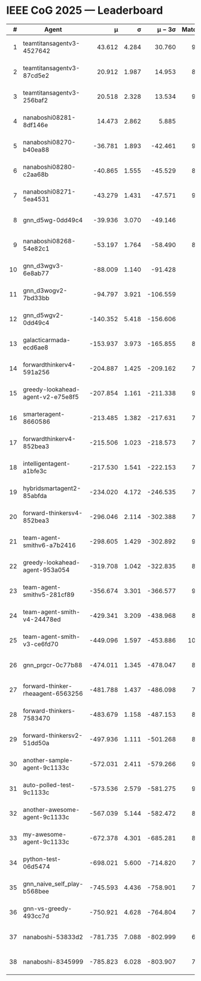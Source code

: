 # IEEE CoG 2025 — Leaderboard

| # | Agent | μ | σ | μ − 3σ | Matches | Updated |
|---:|---|---:|---:|---:|---:|---|
| 1 | teamtitansagentv3-4527642 | 43.612 | 4.284 | 30.760 | 9256 | 2025-08-31 02:04 |
| 2 | teamtitansagentv3-87cd5e2 | 20.912 | 1.987 | 14.953 | 8478 | 2025-08-31 02:04 |
| 3 | teamtitansagentv3-256baf2 | 20.518 | 2.328 | 13.534 | 9094 | 2025-08-31 02:04 |
| 4 | nanaboshi08281-8df146e | 14.473 | 2.862 | 5.885 | 376 | 2025-08-31 02:04 |
| 5 | nanaboshi08270-b40ea88 | -36.781 | 1.893 | -42.461 | 9180 | 2025-08-31 02:04 |
| 6 | nanaboshi08280-c2aa68b | -40.865 | 1.555 | -45.529 | 8538 | 2025-08-31 02:04 |
| 7 | nanaboshi08271-5ea4531 | -43.279 | 1.431 | -47.571 | 9118 | 2025-08-31 02:04 |
| 8 | gnn_d5wg-0dd49c4 | -39.936 | 3.070 | -49.146 | 200 | 2025-08-31 02:04 |
| 9 | nanaboshi08268-54e82c1 | -53.197 | 1.764 | -58.490 | 8820 | 2025-08-31 02:04 |
| 10 | gnn_d3wgv3-6e8ab77 | -88.009 | 1.140 | -91.428 | 258 | 2025-08-31 02:04 |
| 11 | gnn_d3wogv2-7bd33bb | -94.797 | 3.921 | -106.559 | 414 | 2025-08-31 02:04 |
| 12 | gnn_d5wgv2-0dd49c4 | -140.352 | 5.418 | -156.606 | 306 | 2025-08-31 02:04 |
| 13 | galacticarmada-ecd6ae8 | -153.937 | 3.973 | -165.855 | 8540 | 2025-08-31 02:04 |
| 14 | forwardthinkerv4-591a256 | -204.887 | 1.425 | -209.162 | 7510 | 2025-08-31 02:04 |
| 15 | greedy-lookahead-agent-v2-e75e8f5 | -207.854 | 1.161 | -211.338 | 9140 | 2025-08-31 02:04 |
| 16 | smarteragent-8660586 | -213.485 | 1.382 | -217.631 | 7522 | 2025-08-31 02:04 |
| 17 | forwardthinkerv4-852bea3 | -215.506 | 1.023 | -218.573 | 7393 | 2025-08-31 02:04 |
| 18 | intelligentagent-a1bfe3c | -217.530 | 1.541 | -222.153 | 7537 | 2025-08-31 02:04 |
| 19 | hybridsmartagent2-85abfda | -234.020 | 4.172 | -246.535 | 7730 | 2025-08-31 02:04 |
| 20 | forward-thinkersv4-852bea3 | -296.046 | 2.114 | -302.388 | 7304 | 2025-08-31 02:04 |
| 21 | team-agent-smithv6-a7b2416 | -298.605 | 1.429 | -302.892 | 9540 | 2025-08-31 02:04 |
| 22 | greedy-lookahead-agent-953a054 | -319.708 | 1.042 | -322.835 | 8268 | 2025-08-31 02:04 |
| 23 | team-agent-smithv5-281cf89 | -356.674 | 3.301 | -366.577 | 9740 | 2025-08-31 02:04 |
| 24 | team-agent-smith-v4-24478ed | -429.341 | 3.209 | -438.968 | 8538 | 2025-08-31 02:04 |
| 25 | team-agent-smith-v3-ce6fd70 | -449.096 | 1.597 | -453.886 | 10098 | 2025-08-31 02:04 |
| 26 | gnn_prgcr-0c77b88 | -474.011 | 1.345 | -478.047 | 8390 | 2025-08-31 02:04 |
| 27 | forward-thinker-rheaagent-6563256 | -481.788 | 1.437 | -486.098 | 7884 | 2025-08-31 02:04 |
| 28 | forward-thinkers-7583470 | -483.679 | 1.158 | -487.153 | 8640 | 2025-08-31 02:04 |
| 29 | forward-thinkersv2-51dd50a | -497.936 | 1.111 | -501.268 | 8276 | 2025-08-31 02:04 |
| 30 | another-sample-agent-9c1133c | -572.031 | 2.411 | -579.266 | 9140 | 2025-08-31 02:04 |
| 31 | auto-polled-test-9c1133c | -573.536 | 2.579 | -581.275 | 9000 | 2025-08-31 02:04 |
| 32 | another-awesome-agent-9c1133c | -567.039 | 5.144 | -582.472 | 8480 | 2025-08-31 02:04 |
| 33 | my-awesome-agent-9c1133c | -672.378 | 4.301 | -685.281 | 8880 | 2025-08-31 02:04 |
| 34 | python-test-06d5474 | -698.021 | 5.600 | -714.820 | 7640 | 2025-08-31 02:04 |
| 35 | gnn_naive_self_play-b568bee | -745.593 | 4.436 | -758.901 | 7740 | 2025-08-31 02:04 |
| 36 | gnn-vs-greedy-493cc7d | -750.921 | 4.628 | -764.804 | 7840 | 2025-08-31 02:04 |
| 37 | nanaboshi-53833d2 | -781.735 | 7.088 | -802.999 | 6920 | 2025-08-31 02:04 |
| 38 | nanaboshi-8345999 | -785.823 | 6.028 | -803.907 | 7730 | 2025-08-31 02:04 |
